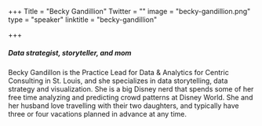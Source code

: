 +++
Title = "Becky Gandillion"
Twitter = ""
image = "becky-gandillion.png"
type = "speaker"
linktitle = "becky-gandillion"

+++

##### Data strategist, storyteller, and mom

Becky Gandillon is the Practice Lead for Data & Analytics for Centric Consulting in St. Louis, and she specializes in data storytelling, data strategy and visualization. She is a big Disney nerd that spends some of her free time analyzing and predicting crowd patterns at Disney World. She and her husband love travelling with their two daughters, and typically have three or four vacations planned in advance at any time.